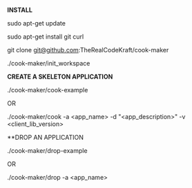 **INSTALL**

sudo apt-get update

sudo apt-get install git curl

git clone git@github.com:TheRealCodeKraft/cook-maker

./cook-maker/init_workspace

**CREATE A SKELETON APPLICATION**

./cook-maker/cook-example

OR

./cook-maker/cook -a <app_name> -d "<app_description>" -v <client_lib_version>

**DROP AN APPLICATION

./cook-maker/drop-example

OR

./cook-maker/drop -a <app_name>
